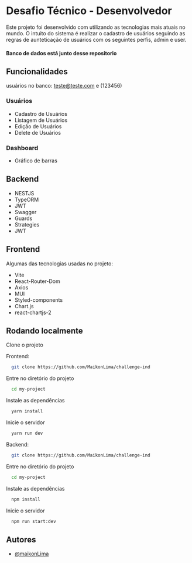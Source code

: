 
# Desafio Técnico - Desenvolvedor

Este projeto foi desenvolvido com utilizando as tecnologias mais atuais no mundo. O intuito do sistema é realizar o cadastro de usuários seguindo as regras de aunteticação de usuários com os seguintes perfis, admin e user.

#### Banco de dados está junto desse repositorio

## Funcionalidades

usuários no banco: teste@teste.com e (123456)

### Usuários
- Cadastro de Usuários 
- Listagem de Usuários
- Edição de Usuários
- Delete de Usuários

### Dashboard
- Gráfico de barras


## Backend

- NESTJS
- TypeORM
- JWT
- Swagger
- Guards
- Strategies
- JWT

## Frontend

Algumas das tecnologias usadas no projeto:

- Vite
- React-Router-Dom
- Axios
- MUI
- Styled-components
- Chart.js
- react-chartjs-2


## Rodando localmente

Clone o projeto

Frontend:

```bash
  git clone https://github.com/MaikonLima/challenge-ind
```

Entre no diretório do projeto

```bash
  cd my-project
```

Instale as dependências

```bash
  yarn install
```

Inicie o servidor

```bash
  yarn run dev
```

Backend:

```bash
  git clone https://github.com/MaikonLima/challenge-ind
```

Entre no diretório do projeto

```bash
  cd my-project
```

Instale as dependências

```bash
  npm install
```

Inicie o servidor

```bash
  npm run start:dev
```

## Autores

- [@maikonLima](https://www.github.com/maikonLima)


